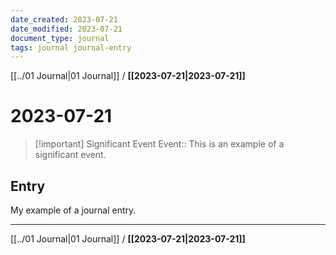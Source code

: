 ```yaml
---
date_created: 2023-07-21
date_modified: 2023-07-21
document_type: journal
tags: journal journal-entry
---
```

[[../01 Journal|01 Journal]] / **[[2023-07-21|2023-07-21]]**
# 2023-07-21

> [!important] Significant Event
> Event:: This is an example of a significant event.

## Entry
My example of a journal entry.


---
[[../01 Journal|01 Journal]] / **[[2023-07-21|2023-07-21]]**